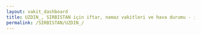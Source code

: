 ```yaml
---
layout: vakit_dashboard
title: UZDIN_, SIRBISTAN için iftar, namaz vakitleri ve hava durumu - ilçe/eyalet seç
permalink: /SIRBISTAN/UZDIN_/
---
```


<script type="text/javascript">
  var GLOBAL_COUNTRY = 'SIRBISTAN';
  var GLOBAL_CITY = 'UZDIN_';
  var GLOBAL_STATE = '';
  var lat = 72;
  var lon = 21;
</script>
